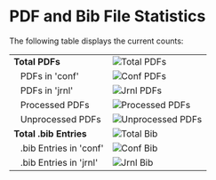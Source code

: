 # PDF and Bib File Statistics

The following table displays the current counts:

<!--- START COUNT TABLE --->

<table>
  <tbody>
    <tr>
      <td><b>Total PDFs</b></td>
      <td><img src="https://img.shields.io/badge/Total_PDFs-42836-blue" alt="Total PDFs"></td>
    </tr>
    <tr>
      <td style="padding-left: 20px;">PDFs in 'conf'</td>
      <td><img src="https://img.shields.io/badge/Conf_PDFs-33527-blue" alt="Conf PDFs"></td>
    </tr>
    <tr>
      <td style="padding-left: 20px;">PDFs in 'jrnl'</td>
      <td><img src="https://img.shields.io/badge/Jrnl_PDFs-9309-blue" alt="Jrnl PDFs"></td>
    </tr>
    <tr>
      <td style="padding-left: 20px;">Processed PDFs</td>
      <td><img src="https://img.shields.io/badge/Processed_PDFs-42542-green" alt="Processed PDFs"></td>
    </tr>
    <tr>
      <td style="padding-left: 20px;">Unprocessed PDFs</td>
      <td><img src="https://img.shields.io/badge/Unprocessed_PDFs-294-red" alt="Unprocessed PDFs"></td>
    </tr>
    <tr>
      <td><b>Total .bib Entries</b></td>
      <td><img src="https://img.shields.io/badge/Total_Bib-61531-orange" alt="Total Bib"></td>
    </tr>
    <tr>
      <td style="padding-left: 20px;">.bib Entries in 'conf'</td>
      <td><img src="https://img.shields.io/badge/Conf_Bib-45501-orange" alt="Conf Bib"></td>
    </tr>
    <tr>
      <td style="padding-left: 20px;">.bib Entries in 'jrnl'</td>
      <td><img src="https://img.shields.io/badge/Jrnl_Bib-16030-orange" alt="Jrnl Bib"></td>
    </tr>
  </tbody>
</table>
    
<!--- END COUNT TABLE --->
